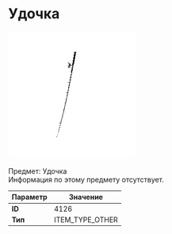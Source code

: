 # Удочка

![Item Image](../img/4126.webp?raw=true)

Предмет: Удочка<br>Информация по этому предмету отсутствует.


| Параметр | Значение |
|----------|----------|
| **ID** | 4126 |
| **Тип** | ITEM_TYPE_OTHER |

